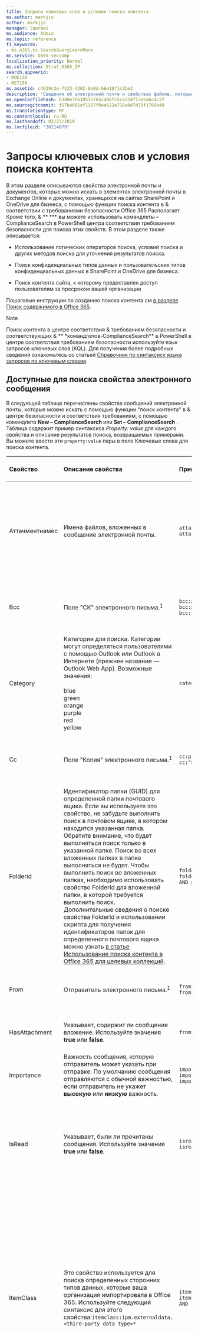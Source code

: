 ```yaml
---
title: Запросы ключевых слов и условия поиска контента
ms.author: markjjo
author: markjjo
manager: laurawi
ms.audience: Admin
ms.topic: reference
f1_keywords:
- ms.o365.cc.SearchQueryLearnMore
ms.service: O365-seccomp
localization_priority: Normal
ms.collection: Strat_O365_IP
search.appverid:
- MOE150
- MET150
ms.assetid: c4639c2e-7223-4302-8e0d-b6e10f1c3be3
description: 'Сведения об электронной почте и свойствах файлов, которые можно искать в почтовых ящиках Exchange Online и SharePoint или OneDrive для бизнеса с помощью средства поиска контента в &amp; центре безопасности Office 365.  '
ms.openlocfilehash: b3d0e7bb18513765c48bfc5ca324f13e5abc4c27
ms.sourcegitcommit: f57b4001ef1327f0ea622e716a4d7d78f1769b49
ms.translationtype: MT
ms.contentlocale: ru-RU
ms.lasthandoff: 02/23/2019
ms.locfileid: "30214079"
---
```

# <a name="keyword-queries-and-search-conditions-for-content-search"></a>Запросы ключевых слов и условия поиска контента

В этом разделе описываются свойства электронной почты и документов, которые можно искать в элементах электронной почты в Exchange Online и документах, хранящихся на сайтах SharePoint и OneDrive для бизнеса, с помощью функции поиска контента в &amp; соответствии с требованиями безопасности Office 365 Располагает. Кроме того, &amp; ** \*** вы можете использовать командлеты – ComplianceSearch в PowerShell центра соответствия требованиям безопасности для поиска этих свойств. В этом разделе также описывается:   
  
- Использование логических операторов поиска, условий поиска и других методов поиска для уточнения результатов поиска.
    
- Поиск конфиденциальных типов данных и пользовательских типов конфиденциальных данных в SharePoint и OneDrive для бизнеса.
    
- Поиск контента сайта, к которому предоставлен доступ пользователям за пресроком вашей организации
    
Пошаговые инструкции по созданию поиска контента см [в разделе Поиск содержимого в Office 365](content-search.md).

  
> [!NOTE]
> Поиск контента в центре соответствия &amp; требованиям безопасности и соответствующих &amp; ** \*командлетов-ComplianceSearch** в PowerShell в центре соответствия требованиям безопасности используйте язык запросов ключевых слов (KQL). Для получения более подробных сведений ознакомьтесь со статьей [Справочник по синтаксису языка запросов по ключевым словам](https://go.microsoft.com/fwlink/?LinkId=269603). 
  
## <a name="searchable-email-properties"></a>Доступные для поиска свойства электронного сообщения

В следующей таблице перечислены свойства сообщений электронной почты, которые можно искать с помощью функции "поиск контента" в &amp; центре безопасности и соответствия требованиям, с помощью командлета **New – ComplianceSearch** или **Set – ComplianceSearch** . Таблица содержит пример синтаксиса _Property: value_ для каждого свойства и описание результатов поиска, возвращаемых примерами. Вы можете ввести эти `property:value` пары в поле Ключевые слова для поиска контента. 
  
|**Свойство**|**Описание свойства**|**Примеры**|**Результаты поиска, возвращаемые примерами**|
|:-----|:-----|:-----|:-----|
|Аттачментнамес|Имена файлов, вложенных в сообщение электронной почты.|`attachmentnames:annualreport.ppt`  <br/> `attachmentnames:annual*`|Сообщения, в которые вложен файл annualreport.ppt. Во втором примере при использовании подстановочного знака возвращаются сообщения со вложениями, в названиях которых есть слово annual.|
|Bcc|Поле "СК" электронного письма.<sup>1</sup>|`bcc:pilarp@contoso.com`  <br/> `bcc:pilarp`  <br/> `bcc:"Pilar Pinilla"`|Все примеры возвращают сообщения, в поле "Скрытая копия" которых добавлен пользователь "Pilar Pinilla".|
|Category| Категории для поиска. Категории могут определяться пользователями с помощью Outlook или Outlook в Интернете (прежнее название — Outlook Web App). Возможные значения:  <br/><br/>  blue  <br/>  green  <br/>  orange  <br/>  purple  <br/>  red  <br/>  yellow|`category:"Red Category"`|Сообщения, которым в исходных почтовых ящиках назначена красная категория.|
|Cc|Поле "Копия" электронного письма.<sup>1</sup>|`cc:pilarp@contoso.com`  <br/> `cc:"Pilar Pinilla"`|В обоих примерах возвращаются сообщения, в поле "Копия" которых указан пользователь "Pilar Pinilla".|
|Folderid|Идентификатор папки (GUID) для определенной папки почтового ящика. Если вы используете это свойство, не забудьте выполнить поиск в почтовом ящике, в котором находится указанная папка. Обратите внимание, что будет выполняться поиск только в указанной папке. Поиск во всех вложенных папках в папке выполняться не будет. Чтобы выполнить поиск во вложенных папках, необходимо использовать свойство FolderId для вложенной папки, в которой требуется выполнить поиск.<br/> Дополнительные сведения о поиске свойства FolderId и использовании скрипта для получения идентификаторов папок для определенного почтового ящика можно узнать [в статье Использование поиска контента в Office 365 для целевых коллекций](use-content-search-for-targeted-collections.md).|`folderid:4D6DD7F943C29041A65787E30F02AD1F00000000013A0000`  <br/> `folderid:2370FB455F82FC44BE31397F47B632A70000000001160000 AND participants:garthf@contoso.com`|В первом примере возвращаются все элементы в указанной папке почтового ящика. Второй пример возвращает все элементы в указанной папке почтового ящика, которые были отправлены или получены garthf@contoso.com.|
|From|Отправитель электронного письма.<sup>1</sup>|`from:pilarp@contoso.com`  <br/> `from:contoso.com`|Сообщения, отправленные указанным пользователем или с указанного домена.|
|HasAttachment|Указывает, содержит ли сообщение вложение. Используйте значения **true** или **false**.|`from:pilar@contoso.com AND hasattachment:true`|Сообщения, отправленные указанным пользователем с вложениями.|
|Importance|Важность сообщения, которую отправитель может указать при отправке. По умолчанию сообщения отправляются с обычной важностью, если отправитель не укажет **высокую** или **низкую** важность.  |`importance:high`  <br/> `importance:medium`  <br/> `importance:low`|Сообщения, которым назначена высокая, средняя или низкая важность.|
|IsRead|Указывает, были ли прочитаны сообщения. Используйте значения **true** или **false**.|`isread:true`  <br/> `isread:false`|В первом примере возвращаются сообщения со свойством-Read, для которого задано значение **true**. Во втором примере возвращаются сообщения со свойством-Read, для которого задано значение **false**.|
|ItemClass|Это свойство используется для поиска определенных сторонних типов данных, которые ваша организация импортировала в Office 365. Используйте следующий синтаксис для этого свойства:`itemclass:ipm.externaldata.<third-party data type>*`|`itemclass:ipm.externaldata.Facebook* AND subject:contoso`  <br/> `itemclass:ipm.externaldata.Twitter* AND from:"Ann Beebe" AND "Northwind Traders"`|В первом примере возвращаются элементы Facebook, содержащие слово "contoso" в свойстве subject. Второй пример возвращает элементы Twitter, которые были отправлены Анна Beebe и содержат ключевую фразу "Northwind Traders".<br/> Полный список значений, которые необходимо использовать для сторонних типов данных для свойства ItemClass, приведен [в разделе Использование поиска контента для поиска данных сторонних поставщиков, импортированных в Office 365](use-content-search-to-search-third-party-data-that-was-imported.md).|
|Kind| Тип сообщения электронной почты для поиска. Возможные значения:  <br/>  contacts  <br/>  docs  <br/>  email  <br/>  екстерналдата  <br/>  faxes  <br/>  im  <br/>  journals  <br/>  meetings  <br/>  microsoftteams (Возвращает элементы из бесед, собраний и звонков в Microsoft Teams)  <br/>  notes  <br/>  posts  <br/>  rssfeeds  <br/>  tasks  <br/>  voicemail|`kind:email`  <br/> `kind:email OR kind:im OR kind:voicemail`  <br/> `kind:externaldata`|В первом примере возвращаются сообщения электронной почты, соответствующие условиям поиска. Второй пример возвращает сообщения электронной почты, беседы с обменом мгновенными сообщениями (в том числе беседы и беседы Skype для бизнеса в Microsoft Teams), а также голосовые сообщения, соответствующие условиям поиска. В третьем примере возвращаются элементы, импортированные в почтовые ящики в Office 365 из сторонних источников данных, таких как Twitter, Facebook и Cisco Jabber, которые отвечают условиям поиска. Дополнительные сведения см в разделе [Архивация сторонних данных в Office 365](https://go.microsoft.com/fwlink/p/?linkid=716918).|
|Participants|Все поля пользователей в электронном письме: "От", "Кому", "Копия" и "СК".<sup>1</sup>|`participants:garthf@contoso.com`  <br/> `participants:contoso.com`|Сообщения, отправленные с адреса garthf@contoso.com или на него. Второй пример возвращает все сообщения, отправленные или полученные пользователем домена contoso.com.|
|Received|Дата получения сообщения адресатом.|`received:04/15/2016`  <br/> `received>=01/01/2016 AND received<=03/31/2016`|Сообщения, полученные 15 апреля 2016 г. Второй пример возвращает все сообщения, полученные от 1 января 2016 до 31 марта 2016.|
|Recipients|Все поля получателей в электронном письме: "Кому", "Копия" и "СК".<sup>1</sup>|`recipients:garthf@contoso.com`  <br/> `recipients:contoso.com`|Сообщения, отправленные по адресу garthf@contoso.com. Второй пример возвращает все сообщения, адресованные любому получателю в домене contoso.com.|
|Sent|Дата отправки сообщения отправителем.|`sent:07/01/2016`  <br/> `sent>=06/01/2016 AND sent<=07/01/2016`|Сообщения, отправленные в указанный день или диапазон дат.|
|Size|Размер элемента в байтах.|`size>26214400`  <br/> `size:1..1048567`|Сообщения, размер которых превышает 25?? Мегабайт. Второй пример возвращает сообщения от 1 до 1 048 567 байт (1 МБ) в размере.|
|Subject|Текст в строке темы сообщения электронной почты.  <br/> **Примечание:** При использовании свойства Subject в запросе _Км__км__км_се поиск возвращает все сообщения, в которых строка темы содержит искомый текст. Другими словами, запрос не возвращает только те сообщения, которые имеют точное совпадение. Например, при поиске `subject:"Quarterly Financials"`в результаты будут включены сообщения с темой "ежеквартальное финансовое планирование 2018".|`subject:"Quarterly Financials"`  <br/> `subject:northwind`|Сообщения, которые содержат фразу "квартальное финансовое финансирование" в тексте строки темы. Второй пример возвращает все сообщения, содержащие слово "Борей" в строке темы.|
|Кому|Поле "Кому" электронного письма.<sup>1</sup>|`to:annb@contoso.com`  <br/> `to:annb ` <br/> `to:"Ann Beebe"`|Все примеры возвращают сообщения, в поле "Кому" которых указано имя "Анна Ермолаева".|
   
> [!NOTE]
> <sup>1</sup> в качестве значения свойства Recipient можно использовать адрес электронной почты (также называемый *именем участника-пользователя* или UPN), отображаемое имя или псевдоним для указания пользователя. Например, вы можете использовать annb@contoso.com, annb или "Анна Beebe", чтобы указать пользователя Анна Beebe.<br/><br/>При поиске в любом свойстве получателя (from, to, CC, BCC, участники и получатели) Office 365 пытается расширить удостоверение каждого пользователя, выполнив поиск по ним в Azure Active Directory.  Если пользователь находится в Azure Active Directory, запрос расширяется и включает адрес электронной почты пользователя (или имя участника-пользователя), псевдоним, отображаемое имя и LegacyExchangeDN.<br/><br/>Например, запрос, например, `participants:ronnie@contoso.com` расширяется до. `participants:ronnie@contoso.com OR participants:ronnie OR participants:"Ronald Nelson" OR participants:"<LegacyExchangeDN>"`

## <a name="searchable-site-properties"></a>Свойства сайтов, доступные для поиска

В следующей таблице перечислены некоторые свойства SharePoint и OneDrive для бизнеса, для которых можно выполнить поиск с помощью функции "поиск контента" в центре &amp; безопасности и соответствия требованиям, а также с помощью команды **New-ComplianceSearch** или ** Командлет Set – ComplianceSearch** . Таблица содержит пример синтаксиса _Property: value_ для каждого свойства и описание результатов поиска, возвращаемых примерами. 
  
Полный список свойств SharePoint, в которых можно выполнять поиск, представлен [в статье Обзор свойств для обхода и управляемых свойств в SharePoint](https://go.microsoft.com/fwlink/p/?LinkId=331599). Можно выполнять поиск свойств, помеченных с помощью параметра **Да** в столбце **Queryable** . 
  
|**Свойство**|**Описание свойства**|**Пример**|**Результаты поиска, возвращаемые примерами**|
|:-----|:-----|:-----|:-----|
|Author|Поле Author (автор) из документов Office, которое сохраняется при копировании документа. Например, если пользователь создает документ и отправляет его по электронной почте другому пользователю, который затем отправляет его в SharePoint, документ по-прежнему будет сохранять оригинального автора. Обязательно используйте отображаемое имя пользователя для этого свойства.|`author:"Garth Fort"`|Все документы, созданные пользователем Garth Fort.|
|Следующий|Тип контента SharePoint элемента, например Item, Document или Video.|`contenttype:document`|Возвращаются все документы.|
|Created|Дата создания элемента.|`created\>=06/01/2016`|Все элементы, созданные на 1 июня, 2016.|
|CreatedBy|Пользователь, который создал или отправил элемент. Обязательно используйте отображаемое имя пользователя для этого свойства.|`createdby:"Garth Fort"`|Все элементы, созданные или отправленные пользователем Garth Fort.|
|Детектедлангуаже|Язык элемента.|`detectedlanguage:english`|Все элементы на английском языке.|
|FileExtension|Расширение файла; Например, DOCX, One, pptx или XLSX.|`fileextension:xlsx`|Все файлы Excel (Excel 2007 и более поздние версии)|
|FileName|Имя файла.|`filename:"marketing plan"`  <br/> `filename:estimate`|Первый пример возвращает файлы с фразой "marketing plan" в заголовке. Второй пример возвращает файлы со словом "estimate" в имени файла.|
|LastModifiedTime|Дата последнего изменения элемента.|`lastmodifiedtime>=05/01/2016`  <br/> `lastmodifiedtime>=05/10/2016 AND lastmodifiedtime<=06/1/2016`|В первом примере возвращаются элементы, которые были изменены в течение или после 1 мая 2016 г. Во втором примере возвращаются элементы, измененные между 1 мая, 2016 и 1 июня 2016.|
|ModifiedBy|Пользователь, который последним изменил элемент. Обязательно используйте отображаемое имя пользователя для этого свойства.|`modifiedby:"Garth Fort"`|Все элементы, которые последним изменил пользователь Garth Fort.|
|Путь|Путь (URL-адрес) конкретной папки на сайте SharePoint или OneDrive для бизнеса. Если вы используете это свойство, не забудьте выполнить поиск по сайту, в котором находится указанная папка.<br/> Чтобы вернуть элементы, находящиеся в папках, указанных для свойства Path, необходимо добавить или\* добавить URL-адрес указанной папки. Например`path: "https://contoso.sharepoint.com/Shared Documents/*"`  <br/> <br/> **Примечание:** Использование `Path` свойства для поиска в расположениях OneDrive не приведет к возврату файлов мультимедиа, таких как файлы PNG, TIFF или WAV, в результатах поиска. Используйте другое свойство сайта в поисковом запросе для поиска мультимедийных файлов в папках OneDrive.<br/> <br/> Дополнительные сведения о поиске свойства Path и использовании скрипта для получения URL-адресов путей к папкам на определенном сайте можно узнать [в статье Использование поиска контента в Office 365 для целевых коллекций](use-content-search-for-targeted-collections.md).|`path:"https://contoso-my.sharepoint.com/personal/garthf_contoso_com/Documents/Private"`  <br/> `path:"https://contoso-my.sharepoint.com/personal/garthf_contoso_com/Documents/Shared with Everyone/*" AND filename:confidential`|В первом примере возвращаются все элементы в указанной папке OneDrive для бизнеса. Во втором примере возвращаются документы в указанной папке сайта (и всех вложенных папках), содержащие слово "конфиденциальный" в имени файла.|
|Шаредвисусерсовсусер|Документы, к которым предоставлен доступ указанному пользователю и отображаемые на странице " **общий доступ** " на сайте OneDrive для бизнеса пользователя. Это документы, которые были явным образом предоставлены указанным пользователем пользователями в Организации. При экспорте документов, которые совпадают с поисковым запросом, использующим свойство Шаредвисусерсовсусер, документы экспортируются из исходного расположения содержимого пользователя, который предоставил общий доступ к документу указанному пользователю. Более подробную информацию можно узнать [в статье поиск контента сайта, совместно используемого в Организации](keyword-queries-and-search-conditions.md#internal).|`sharedwithusersowsuser:garthf`  <br/> `sharedwithusersowsuser:"garthf@contoso.com"`|В обоих примерах возвращаются все внутренние документы, к которым явным образом предоставлен общий доступ с помощью Garth Fort и которые отображаются на странице " **общий доступ** " в учетной записи Garth Fort в OneDrive для бизнеса.|
|Site|URL-адрес сайта или группы сайтов в организации.|`site:"https://contoso-my.sharepoint.com"`  <br/> `site:"https://contoso.sharepoint.com/sites/teams"`|В первом примере возвращаются элементы из сайтов OneDrive для бизнеса для всех пользователей в Организации. Во втором примере возвращаются элементы со всех сайтов группы.|
|Size|Размер элемента в байтах.|`size>=1`  <br/> `size:1..10000`|Первый пример возвращает элементы, размер которых больше 1 байта. Второй пример возвращает элементы размером от 1 до 10 000 байт.|
|Title|Название документа. Свойство Title — это метаданные, которые указываются в документах Microsoft Office. Он отличается от имени файла документа.|`title:"communication plan"`|Любой документ, который содержит фразу "communication plan" в свойстве метаданных Title документа Office.|
   
## <a name="searchable-contact-properties"></a>Свойства контакта с возможностью поиска

В следующей таблице перечислены индексируемые свойства контактов, которые можно искать с помощью функции поиска контента. Ниже приведены свойства, доступные пользователям для настройки контактов (также называемых личными контактами), которые находятся в личной адресной книге почтового ящика пользователя. Чтобы найти контакты, вы можете выбрать почтовые ящики для поиска, а затем использовать одно или несколько свойств контакта в запросе с ключевыми словами.
  
> [!TIP]
> Чтобы найти значения, содержащие пробелы или специальные символы, используйте двойные кавычки (""), чтобы содержать фразу; Пример: `businessaddress:"123 Main Street"`. 
  
|**Свойство**|**Описание свойства**|
|:-----|:-----|
|Бусинессаддресс|Адрес в свойстве " **Рабочий адрес** ". Свойство также называется **рабочим** адресом на странице свойств контакта.|
|Бусинессфоне|Номер телефона в любом из свойств номера **рабочего телефона** .|
|Названия|Имя в свойстве **Company** .|
|Отдел|Имя в свойстве **Department** .|
|DisplayName|Отображаемое имя контакта. Это имя в свойстве " **полное имя** " контакта.|
|EmailAddress|Адрес любого свойства адреса электронной почты контакта. Обратите внимание, что пользователи могут добавлять несколько адресов электронной почты для контакта. При использовании этого свойства возвращаются контакты, которые совпадают с любыми адресами электронной почты контакта.|
|Свойств fileas|Свойство **File As** . Это свойство используется для указания того, как контакт отображается в списке контактов пользователя. Например, контакт может быть указан как *FirstName, LastName* или *LastName, FirstName* .|
|GivenName|Имя в свойстве **Name** .|
|Хомеаддресс|Адрес в любом из свойств " **домашний** адрес".|
|HomePhone|Номер телефона в любом из свойств номера **домашнего** телефона.|
|IMAddress|Свойство адреса для обмена МГНОВЕНными сообщениями, обычно является адресом электронной почты, используемым для обмена мгновенными сообщениями.|
|Миддленаме|Имя в свойстве **Ближнего** имени.|
|MobilePhone|Номер телефона в свойстве "номер **мобильного** телефона".|
|Nickname|Имя в свойстве **псевдонима** .|
|OfficeLocation|Значение в свойстве Location для **Office** или **Office** .|
|Осераддресс|Значение свойства **other** Address.|
|ФИО|Имя в свойстве **Last** Name.|
|Название|Заголовок в свойстве **Title** (должность).|
   

## <a name="searchable-sensitive-data-types"></a>Конфиденциальные типы данных, доступные для поиска

С помощью функции "поиск контента" в центре безопасности &amp; и соответствия требованиям можно выполнять поиск конфиденциальных данных, таких как номера кредитных карт или номера социального страхования, которые хранятся в документах на сайтах SharePoint и OneDrive для бизнеса. Это можно сделать с помощью `SensitiveType` свойства и имени типа конфиденциальной информации в запросе с ключевыми словами. Например, запрос `SensitiveType:"Credit Card Number"` возвращает документы, содержащие номер кредитной карты. Запрос `SensitiveType:"U.S. Social Security Number (SSN)"` возвращает документы, содержащие номер социального страхования США. Чтобы просмотреть список типов конфиденциальных данных, которые можно найти, перейдите на страницу **классификация** \> **типов конфиденциальной информации** в центре безопасности &amp; и соответствия требованиям. Кроме того, вы можете использовать командлет **Get – DlpSensitiveInformationType** в PowerShell &amp; центра соответствия требованиям безопасности для отображения списка типов конфиденциальной информации. 
  
Кроме того, можно использовать `SensitiveType` свойство для поиска имени настраиваемого типа конфиденциальной информации, созданного вами (или другим администратором) в Организации. Обратите внимание, что вы можете использовать столбец **Издатель** на странице " **типы конфиденциальной информации** " в центре соответствия требованиям безопасности &amp; (или в свойстве **издателя** в PowerShell) для различения встроенных и пользовательских конфиденциальных типы сведений. Более подробную информацию можно узнать [в статье Создание настраиваемого типа конфиденциальной информации](create-a-custom-sensitive-information-type.md).
  
Для получения дополнительных сведений о создании запросов с `SensitiveType` помощью свойства см. [запрос формы для поиска конфиденциальных данных, хранящихся на сайтах](form-a-query-to-find-sensitive-data-stored-on-sites.md).
  
## <a name="search-operators"></a>Операторы поиска

Логические операторы поиска, такие как **and**, **or**и **Not**, помогают определить более точные поиски, включив или исключая определенные слова в поисковом запросе. Другие методы, такие как использование операторов свойств (таких как \>= или..), кавычки, круглые скобки и подстановочные знаки, помогают уточнить поисковый запрос. В следующей таблице перечислены операторы, которые можно использовать для сужения или сужения результатов поиска. 
  
|**Оператор**|**Использование**|**Описание**|
|:-----|:-----|:-----|
|AND|ключевое_слово1 AND ключевое_слово2|Возвращает элементы, которые включают все указанные ключевые слова или `property:value` выражения. Например, `from:"Ann Beebe" AND subject:northwind` возвращает все сообщения, отправленные Анна Beebe, которые содержат слово Northwind в строке темы. <sup>2</sup>|
|+|keyword1 + keyword2 + keyword3|Возвращает элементы, которые содержат  *либо*  `keyword2` , либо  `keyword3`,  *а также*  `keyword1`. Следовательно, этот пример аналогичен запросу  `(keyword2 OR keyword3) AND keyword1`.  <br/> Обратите внимание, `keyword1 + keyword2` что запрос (с пробелом **+** после символа) не совпадает с использованием оператора * * и * *. Этот запрос будет эквивалентен `"keyword1 + keyword2"` и возвращать элементы с точным этапом `"keyword1 + keyword2"`.|
|OR|ключевое_слово1 OR ключевое_слово2|Возвращает элементы, которые включают одно или несколько указанных ключевых слов или `property:value` выражений. <sup>2</sup>|
|NOT|ключевое_слово1 NOT ключевое_слово2  <br/> NOT from:"Анна Ермолаева"  <br/> НЕ вид: мгновенные сообщения|Исключает элементы, указанные ключевым словом или `property:value` выражением. Во втором примере исключаются сообщения, отправленные Анна Beebe. В третьем примере исключены беседы с обменом мгновенными сообщениями, такие как беседы Skype для бизнеса, которые сохраняются в папке журнала бесед в почтовом ящике. <sup>2</sup>|
|-|ключевое_слово1 -ключевое_слово2|То же, что и оператор **Not** . Таким образом, этот запрос возвращает элементы `keyword1` , содержащие элементы, которые содержат `keyword2`.|
|NEAR|ключевое_слово1 NEAR(n) ключевое_слово2|Возвращает элементы со словами, расположенными рядом друг с другом, где n равно числу слов. Например, возвращает `best NEAR(5) worst` любой элемент, в котором слово "наихудшее" находится в пределах пяти слов "лучший". Если номер не указан, по умолчанию используется значение восемь слов. <sup>2</sup>|
|ONEAR|ключевое_слово1 ONEAR(n) ключевое_слово2|Аналогично **близким**, но возвращает элементы со словами, которые находятся рядом друг с другом в указанном порядке. Например, возвращает `best ONEAR(5) worst` любой элемент, где слово "лучший" встречается перед словом "худшее", а два слова — в пределах пяти слов друг от друга. Если номер не указан, по умолчанию используется значение восемь слов. <sup>2</sup> <br/> > [!NOTE]_Гт_ оператор **ONEAR** не поддерживается при поиске почтовых ящиков; Он работает только при поиске на сайтах SharePoint и OneDrive для бизнеса. Если вы ищете почтовые ящики и сайты в одном и том же поиске, а запрос содержит оператор **ONEAR** , поиск вернет элементы почтового ящика так, как если бы использовался оператор **NEAR** . Другими словами, поиск возвращает элементы, в которых заданные слова находятся рядом друг с другом, независимо от порядка, в котором производятся слова.|
|:|свойство:значение|Двоеточие (:) в `property:value` синтаксисе указывает, что значение свойства, в котором выполняется поиск, содержит указанное значение. Например, возвращает `recipients:garthf@contoso.com` любое сообщение, отправленное в garthf@contoso.com.|
|=|свойство=значение|Аналогично оператору **::** .|
|\<|свойство\<значение|Указывает, что значение искомого свойства меньше указанного значения.<sup>1</sup>|
|\>|свойство\>значение|Указывает, что значение искомого свойства больше указанного значения.<sup>1</sup>|
|\<=|свойство\<=значение|Указывает, что значение искомого свойства меньше или равно указанному значению.<sup>1</sup>|
|\>=|свойство\>=значение|Указывает, что значение искомого свойства больше или равно указанному значению.<sup>1</sup>|
|..|свойство: значение1.. value2|Указывает, что значение искомого свойства больше или равно значению 1 и меньше или равно значению 2.<sup>1</sup>|
|"  "|"реальная стоимость"  <br/> subject:"Квартальное финансирование"|Используйте двойные кавычки (""), чтобы выполнить поиск точной фразы или термина `property:value` в запросах ключевых слов и поиска.|
|\*|cat\*  <br/> subject:set\*|Поиск по подстановочным знакам (при условии, что звездочка размещается в конце слова), чтобы выделить ноль `property:value` или более символов в ключевых словах или запросах. Например, `title:set*` возвращает документы, содержащие слова Set, Setup и Setting (а также другие слова, начинающиеся с "Set") в заголовке документа.<br/><br/> **Примечание:** Можно использовать только поиск по маске префикса; Например, **Cat\* ** или **Set\***. Поиск суффикса ( ** \*Cat** ), поиск в инфикс ( **\*c t** ) и поиск подстрок ( ** \*Cat\* ** ) не поддерживаются.|
|(  )| (реальная OR бесплатная) AND (from:contoso.com)  <br/> (IPO OR первичное) AND (биржа OR акции)  <br/> (квартальное финансирование)|Скобки объединяют логические фразы, элементы  `property:value` и ключевые слова. Например, выражение  `(quarterly financials)` возвращает элементы, которые содержат слова "quarterly" и "financials".  |
   
> [!NOTE]
> <sup>1</sup> Этот оператор используется для свойств, значения которых являются числами или датами.<br/> <sup>2</sup> логические операторы поиска должны быть прописными; Например, **и**. Если вы используете оператор в нижнем регистре, например, **и**, он будет рассматриваться как ключевое слово в поисковом запросе. 
  
## <a name="search-conditions"></a>Условия поиска

Вы можете добавить условия в поисковый запрос, чтобы сузить поиск и вернуть более уточненный набор результатов. Каждое условие добавляет в запрос поиска KQL предложение, которое создается и запускается при запуске поиска.
  
[Условия для общих свойств ](#conditions-for-common-properties)

[Условия для свойств почты](#conditions-for-mail-properties)

[Условия для свойств документов](#conditions-for-document-properties)

[Операторы, используемые с условиями](#operators-used-with-conditions)

[Рекомендации по использованию условий](#guidelines-for-using-conditions)

[Примеры использования условий в поисковых запросах](#examples-of-using-conditions-in-search-queries)
  
### <a name="conditions-for-common-properties"></a>Условия для общих свойств 

Создайте условие, используя общие свойства при поиске почтовых ящиков и сайтов в одном и том же поиске. В следующей таблице перечислены доступные свойства, которые следует использовать при добавлении условия.
  
|**Условие**|**Описание**|
|:-----|:-----|
|Дата|Для электронной почты — Дата получения сообщения получателем или отправленных отправителем. Для документов Дата последнего изменения документа.|
|Sender/Author|Для электронной почты пользователь, который отправил сообщение. Для документов пользователь, указанный в поле Author (автор), из документов Office. Можно ввести несколько имен, разделяя их запятыми. Два или более значений логически соединены оператором **or** .|
|Размер (в байтах)|Для электронной почты и документов: размер элемента (в байтах).|
|Subject/Title|Для сообщения электронной почты текст в строке темы сообщения. Для документов — название документа. Как было сказано выше, свойство Title — это метаданные, указанные в документах Microsoft Office. Можно ввести имя нескольких субъектов или названий, разделив их запятыми. Два или более значений логически соединены оператором **or** .|
|Тег соответствия требованиям|Для электронной почты и документов метки, назначенные сообщениям и документам, автоматически назначаются политиками меток или метками, назначенными пользователями вручную. Метки используются для классификации электронной почты и документов для управления данными и применения правил хранения на основе классификации, определенной меткой. Вы можете ввести часть имени метки и использовать подстановочный знак или ввести полное имя метки. Дополнительные сведения можно найти [в статье Обзор меток в Office 365](labels.md).|
  
### <a name="conditions-for-mail-properties"></a>Условия для свойств почты

Создание условия с помощью свойств почты при поиске в почтовых ящиках или общих папках. В следующей таблице перечислены свойства почты, которые можно использовать в условиях. Обратите внимание, что эти свойства являются подмножеством свойств почты, описанных ранее. Эти описания повторяются для вашего удобства.
  
|**Условие**|**Описание**|
|:-----|:-----|
|Вид сообщения| Тип сообщения для поиска. Это то же свойство, что и свойство электронной почты Kind. Возможные значения:  <br/><br/>  contacts  <br/>  docs  <br/>  email  <br/>  екстерналдата  <br/>  faxes  <br/>  im  <br/>  journals  <br/>  meetings  <br/>  microsoftteams  <br/>  notes  <br/>  posts  <br/>  rssfeeds  <br/>  tasks  <br/>  voicemail|
|Participants|Все поля людей в сообщении: "От", "Кому", "Копия" и "Скрытая копия".|
|Тип|Свойство класса Message для элемента электронной почты. Это то же свойство, что и свойство электронной почты ItemClass. Это также является многозначным условием. Чтобы выбрать несколько классов сообщений, удерживайте клавишу **CTRL** , а затем выберите в раскрывающемся списке два или более класса сообщений, которые нужно добавить в условие. Каждый класс сообщений, выбранный в списке, будет логически связан оператором **or** в соответствующем поисковом запросе.<br/> Список классов сообщений (и соответствующих им ИДЕНТИФИКАТОРов классов сообщений), которые используются Exchange и которые можно выбрать в списке **класс сообщений** , можно посмотреть в разделе [типы элементов и классы сообщений](https://go.microsoft.com/fwlink/?linkid=848143).|
|Received|Дата получения сообщения адресатом. Это свойство совпадает со свойством Received электронного сообщения.|
|Получатели|Пользователь, которому было отправлено сообщение электронной почты. Это то же свойство, что и свойство to Email.|
|Sender|Отправитель сообщения электронной почты.|
|Sent|Дата отправки сообщения электронной почты отправителем. Это то же свойство, что и свойство отправленных сообщений электронной почты.|
|Subject|Текст в строке темы сообщения электронной почты.|
|В|Получатель сообщения электронной почты.|
  
### <a name="conditions-for-document-properties"></a>Условия для свойств документов

Создайте условие с использованием свойств документа при поиске документов на сайтах SharePoint и OneDrive для бизнеса. В следующей таблице приведены свойства документа, которые можно использовать для условия. Обратите внимание, что эти свойства являются подмножеством описанных ранее свойств сайта; Эти описания повторяются для удобства.
  
|**Условие**|**Описание**|
|:-----|:-----|
|Author|Поле Author (автор) из документов Office, которое сохраняется при копировании документа. Например, если пользователь создает документ и отправляет его по электронной почте другому пользователю, который затем отправляет его в SharePoint, документ по-прежнему будет сохранять оригинального автора.|
|Название|Название документа. Свойство Title — это метаданные, которые задаются в документах Office. Он отличается от имени файла документа.|
|Создано|Дата создания документа.|
|Дата последнего изменения|Дата последнего изменения документа.|
|Тип файла|Расширение файла; Например, DOCX, One, pptx или XLSX. Это то же свойство, что и свойство сайта FileExtension.|
  
### <a name="operators-used-with-conditions"></a>Операторы, используемые с условиями

При добавлении условия вы можете выбрать оператор, относящийся к типу свойства для этого условия. В следующей таблице описаны операторы, используемые с условиями, и перечислены эквиваленты, используемые в поисковых запросах.
  
|**Оператор**|**Эквивалент запроса**|**Описание**|
|:-----|:-----|:-----|
|After|`property>date`|Используется с условиями даты. Возвращает элементы, отправленные, полученные или измененные после указанной даты. |
|Before|`property<date`|Используется с условиями даты. Возвращает элементы, отправленные, полученные или измененные до указанной даты.|
|Between|`date..date`|Используйте с условиями даты и размера. При использовании с условием даты возвращает элементы, которые были отправлены, получены или изменены в указанном диапазоне дат. При использовании с условием размера возвращает элементы, размер которых находится в указанном диапазоне.|
|Contains any of|`(property:value) OR (property:value)`|Используется с условиями для свойств, которые задают строковое значение. Возвращает элементы, содержащие любую часть одного или нескольких указанных строковых значений.|
|Doesn't contain any of|`-property:value`  <br/> `NOT property:value`|Используется с условиями для свойств, определяющих строковые значения. Возвращает элементы, которые не содержат ни одной части указанного строкового значения.|
|Doesn't equal any of
|`-property=value`  <br/> `NOT property=value`|Используется с условиями для свойств, определяющих строковые значения. Возвращает элементы, которые не содержат определенную строку.|
|Equals|`size=value`|Возвращает элементы, размер которых равен указанному.<sup>1</sup>|
|Equals any of|`(property=value) OR (property=value)`|Используется с условиями для свойств, определяющих строковые значения. Возвращает элементы, которые полностью совпадают с одним или несколькими указанными строковыми значениями.|
|Greater|`size>value`|Возвращает элементы, в которых заданное свойство больше заданного значения.<sup>1</sup>|
|Greater or equal|`size>=value`|Возвращает элементы, в которых заданное свойство больше или равно заданному значению.<sup>1</sup>|
|Less|`size<value`|Возвращает элементы, которые меньше определенного значения или равны ему.<sup>1</sup>|
|Less or equal|`size<=value`|Возвращает элементы, которые меньше определенного значения или равны ему.<sup>1</sup>|
|Not equal|`size<>value`|Возвращает элементы, размер которых не равен указанному.<sup>1</sup>|
   
> [!NOTE]
> <sup>1</sup> этот оператор доступен только для условий, использующих свойство Size. 
  
### <a name="guidelines-for-using-conditions"></a>Рекомендации по использованию условий

При использовании условий поиска необходимо учитывать следующее:
  
- Условие логически подключается к запросу ключевого слова (указанному в поле ключевое слово) оператором **and** . Это означает, что элементы должны удовлетворять как запрос ключевого слова, так и условие, включаемое в результаты. Это то, как условия помогают сузить результаты. 
    
- При добавлении в поисковый запрос двух или более уникальных условий (условий, определяющих различные свойства) эти условия логически соединяются оператором **and** . Это означает, что возвращаются только те элементы, которые удовлетворяют всем условиям (в дополнение к любым запросам с ключевыми словами). 
    
- Если вы добавляете несколько условий для одного и того же свойства, эти условия логически соединяются оператором **or** . Это означает, что будут возвращены элементы, удовлетворяющие запросу ключевых слов, и любое одно из условий. Таким образом, группы с одинаковыми условиями соединяются друг с другом с помощью оператора **or** , а затем с помощью оператора **and** устанавливаются уникальные условия. 
    
- Если вы добавляете несколько значений (разделенных запятыми или точками с запятой) к одному условию, эти значения соединяются оператором **или** . Это означает, что элементы возвращаются, если они содержат любое из указанных значений для свойства в условии. 
    
- Запрос поиска, созданный с помощью поля ключевых слов и условий, отображается на странице **поиска** в области сведений для выбранного поиска. В запросе все справа от обозначения `(c:c)` указываются условия, которые добавляются в запрос. 
    
- Условия только добавляют свойства в поисковый запрос; операторы "не добавлять". Именно поэтому запрос, отображаемый в области сведений, не отображает операторы справа от этого `(c:c)` представления. KQL добавляет логические операторы (в соответствии с описанными выше правилами) при выполнении запроса. 
    
- Можно использовать перетаскивание элемента управления для повторного упорядочения условий. Просто щелкните элемент управления для условия и переместите его вверх или вниз.
    
- Как было сказано выше, некоторые свойства Condition позволяют вводить несколько значений. Каждое значение логически соединено оператором **or** . Это приводит к тому же логике, что и к нескольким экземплярам одного условия, где каждый из них имеет одно значение. На следующих рисунках показан пример одного условия с несколькими значениями и пример нескольких условий (для одного и того же свойства) с одним значением. В обоих примерах приводится один и тот же запрос:`(filetype="docx") OR (filetype="pptx") OR (filetype="xlsx")`
    
    ![Одно условие с несколькими значениями](media/9880aa29-d117-4531-be20-6d53f1d21341.gif)
  
    ![Несколько условий поиска для одного свойства](media/1e63d37d-6d8d-4c9b-a509-a7e1c3a05193.gif)
  
> [!TIP]
> Если условие принимает несколько значений, мы рекомендуем использовать одно условие и указывать несколько значений (разделенных запятыми или точками с запятой). Это помогает обеспечить логику запроса, применяемую в соответствии с вашими намерениями. 
  
### <a name="examples-of-using-conditions-in-search-queries"></a>Примеры использования условий в поисковых запросах

В приведенных ниже примерах показана версия поискового запроса с использованием графического интерфейса пользователя с условиями, синтаксис запроса поиска, отображаемый в области сведений выбранного поиска (который также возвращается командлетом **Get-ComplianceSearch** ), и логика соответствующий запрос KQL. 
  
#### <a name="example-1"></a>Пример 1

В этом примере возвращаются документы на сайтах SharePoint и OneDrive для бизнеса, которые содержат номер кредитной карты и были изменены до 1 января 2016 г.
  
 **Графический пользовательский интерфейс**
  
![Первый пример условий поиска](media/099515ba-d4ee-474e-af25-3aa48816b87b.gif)
  
 **Синтаксис поисковых запросов**
  
 `SensitiveType:"Credit Card Number(c:c)(lastmodifiedtime<2016-01-01)`
  
 **Логика поисковых запросов**
  
 `SensitiveType:"Credit Card Number" AND (lastmodifiedtime<2016-01-01)`
  
#### <a name="example-2"></a>Пример 2

Этот пример возвращает элементы электронной почты или документы, содержащие ключевое слово "report", которые были отправлены или созданы до 1 апреля 2105 г. и которые содержат слово "northwind" в поле темы сообщений или в свойстве Title документов. Этот запрос исключает веб-страницы, которые соответствуют другим условиям поиска. 
  
 **Графический пользовательский интерфейс**
  
![Второй пример условий поиска](media/fe07d495-df81-42da-8106-3cdb409c6e7f.gif)
  
 **Синтаксис поисковых запросов**
  
 `report(c:c)(date<2016-04-01)(subjecttitle:"northwind")(-filetype="aspx")`
  
 **Логика поисковых запросов**
  
 `report AND (date<2016-04-01) AND (subjecttitle:"northwind") NOT (filetype="aspx")`
  
#### <a name="example-3"></a>Пример 3
<a name="conditionexamples"> </a>

В этом примере возвращаются сообщения электронной почты или собрания календаря, отправленные между 12/1/2016 и 11/30/2016 и содержащие слова, начинающиеся с телефона или смартфона.
  
 **Графический пользовательский интерфейс**
  
![Третий пример условий поиска](media/973d45fc-0923-43d6-9d0a-25e4a625f057.gif)
  
 **Синтаксис поисковых запросов**
  
 `phone* OR smartphone*(c:c)(sent=2016-12-01..2016-11-30)(kind="email")(kind="meetings")`
  
 **Логика поисковых запросов**
  
 `phone* OR smartphone* AND (sent=2016-12-01..2016-11-30) AND ((kind="email") OR (kind="meetings"))`
  
## <a name="searching-for-site-content-shared-with-external-users"></a>Поиск контента сайта, который доступен внешним пользователям

Вы также можете использовать функцию "поиск контента" в центре &amp; безопасности и соответствия требованиям для поиска документов, хранящихся на сайтах SharePoint и OneDrive для бизнеса, к которым предоставлен доступ пользователям за пределами вашей организации. Это поможет вам определить конфиденциальную или собственную информацию, которая используется совместно с другими сотрудниками Организации. Это можно сделать с помощью `ViewableByExternalUsers` свойства в запросе по ключевым словам. Это свойство возвращает документы или сайты, к которым предоставлен доступ внешним пользователям, с помощью одного из следующих методов общего доступа: 
  
- Приглашение к совместному использованию, которое требует от пользователей входа в организацию в качестве пользователя, прошедшего проверку подлинности.
    
- Анонимная Гостевая ссылка, которая позволяет любому пользователю, имеющему эту ссылку, получать доступ к ресурсу без проверки подлинности.
    
Вот несколько примеров:
  
- Запрос `ViewableByExternalUsers:true AND SensitiveType:"Credit Card Number"` возвратит все элементы, к которым предоставлен доступ пользователям за прев Организации, и содержит номер кредитной карты. 
    
- Запрос `ViewableByExternalUsers:true AND ContentType:document AND site:"https://contoso.sharepoint.com/Sites/Teams"` вернет список документов на всех сайтах групп в Организации, к которым предоставлен доступ внешним пользователям. 
    
> [!TIP]
> Поисковый запрос, например `ViewableByExternalUsers:true AND ContentType:document` , может возвращать большое количество ASPX файлов в результатах поиска. Чтобы исключить файлы (или другие типы файлов), можно использовать `FileExtension` свойство, чтобы исключить определенные типы файлов; например `ViewableByExternalUsers:true AND ContentType:document NOT FileExtension:aspx`:. 
  
Что считается контентом, доступ к которому предоставлен пользователям за прев Организации? Документы в сайтах SharePoint и OneDrive для бизнеса вашей организации, которые используются совместно, отправляя приглашения на общий доступ или общие в общедоступных расположениях. Например, следующие действия пользователя приводят к содержимому, доступному для просмотра внешним пользователям:
  
- пользователь предоставляет общий доступ к файлу или папке для определенного пользователя за пределами вашей организации;

    
- Пользователь создает и отправляет ссылку на общий файл пользователю, который находится за пресроком вашей организации. Эта ссылка позволяет внешнему пользователю просматривать (или редактировать) файл.
    
- пользователь отправляет приглашение на доступ или гостевую ссылку пользователю за пределами организации для просмотра или редактирования файла.
    
### <a name="issues-using-the-viewablebyexternalusers-property"></a>Проблемы с использованием свойства Виеваблебекстерналусерс

`ViewableByExternalUsers` Свойство представляет состояние того, что доступ к документу или сайту предоставляется внешним пользователям, существует ряд предостережений, которые не отражаются на этом свойстве. В следующих сценариях значение `ViewableByExternalUsers` свойства не обновляется, а результаты запроса поиска контента, использующего это свойство, могут быть неточными. 
  
- Изменения политики общего доступа, например отключение внешнего общего доступа для сайта или организации. Свойство по-прежнему будет показывать ранее общедоступные документы как доступ извне, даже если внешний доступ мог быть отозван.
    
- Изменения в членстве в группах, например добавление или удаление внешних пользователей в группы Office 365 или группы безопасности Office 365. Свойство не будет автоматически обновляться для элементов, к которым у группы есть доступ.
    
- Отправка приглашений общего доступа внешним пользователям, у которых получатель еще не принял приглашение, и поэтому еще не имеет доступа к содержимому.
    
В этих сценариях `ViewableByExternalUsers` свойство не будет отражать текущее состояние общего доступа до тех пор, пока сайт или библиотека документов не будут повторно обходиться и повторно индексироваться. 

## <a name="searching-for-site-content-shared-within-your-organization"></a>Поиск контента сайта, совместно используемого в Организации

Как описывалось ранее, вы можете использовать `SharedWithUsersOWSUser` свойство, чтобы искать документы, которые были предоставлены другим пользователям в Организации. Когда пользователь предоставляет общий доступ к файлу (или папке) другому пользователю в вашей организации, ссылка на общий файл отображается на странице " **общий доступ** " в учетной записи OneDrive для бизнеса пользователя, которому предоставлен доступ к файлу. Например, чтобы найти документы, к которым предоставлен общий доступ с помощью Sara Davis, можно использовать запрос `SharedWithUsersOWSUser:"sarad@contoso.com"`. Если вы экспортируете результаты этого поиска, будут загружены исходные документы (расположенные в местоположении содержимого, к которому предоставлен общий доступ к документам с Sara).
  
Обратите внимание, что при использовании `SharedWithUsersOWSUser` свойства документы должны быть явно предоставлены в общий доступ конкретным пользователям, возвращаемым в результатах поиска. Например, если у пользователя есть общий доступ к документу в своей учетной записи OneDrive, у него есть возможность поделиться им с другими пользователями в Организации (в пределах организации или за ее пределами), предоставить доступ к ней только пользователям в организации или поделиться им с конкретным человеком. Вот снимок экрана с окном **общего доступа** в OneDrive, в котором показаны три варианта общего доступа. 
  
![Поисковый запрос, использующий свойство Шаредвисусерсовсусер, будет возвращать только те файлы, которые были предоставлены определенным пользователям.](media/469a4b61-68bd-4ab0-b612-ab6302973886.png)
  
Поисковый запрос, использующий `SharedWithUsersOWSUser` свойство, будет возвращать только документы, для которых используется третий параметр (общий доступ для **определенных пользователей**). 

## <a name="searching-for-skype-for-business-conversations"></a>Поиск бесед в Skype для бизнеса

Для точного поиска контента в беседах Skype для бизнеса можно использовать следующий запрос ключевого слова:

```
kind:im
```

Обратите внимание, что предыдущий поисковый запрос также будет возвращать беседы из Microsoft Teams. Чтобы избежать этого, можно сузить результаты поиска, включив только беседы Skype для бизнеса, используя следующий запрос ключевых слов:

```
kind:im AND subject:conversation
```

В предыдущем запросе по ключевым словам исключаются сеансы в Microsoft Teams, так как беседы Skype для бизнеса сохраняются как сообщения электронной почты со строкой темы, начинающейся со слова "разговор".

Чтобы найти беседы Skype для бизнеса, произошедшие в определенном диапазоне дат, используйте следующий запрос ключевого слова:

```
kind:im AND subject:conversation AND (received=startdate..enddate)
```

## <a name="search-tips-and-tricks"></a>Советы по поиску

- Поиск по ключевым словам производится без учета регистра. Например, результаты поиска по словам **кот** и **КОТ** будут одинаковыми. 
    
- Логические операторы **and**, **or**, **Not**, **NEAR**и **ONEAR** должны быть прописными. 
    
- Пробел между двумя ключевыми словами или `property:value` двумя выражениями такой же, как и при использовании **и**. Например, `from:"Sara Davis" subject:reorganization` возвращает все сообщения, отправленные приложением Sara Davis, в строке темы которых содержится реорганизация Word. 
    
- Используйте синтаксис, соответствующий `property:value` формату. Значения не зависят от регистра и не могут содержать пробел после оператора. Если есть пробел, предполагаемое значение будет просто полнотекстовым поиском. Например `to: pilarp` , Поиск "pilarp" в качестве ключевого слова, а не для сообщений, отправленных в pilarp. 
    
- При поиске свойства получателя, например To, From, Cc или Recipients, можно использовать SMTP-адрес, псевдоним или отображаемое имя получателя. Например, можно указать значение pilarp@contoso.com, pilarp или "Pilar Pinilla".
    
- Можно использовать только поиск по маске префикса; Например, **Cat\* ** или **Set\***. Поиск суффикса ( ** \*Cat** ), поиск в инфикс ( **\*c t** ) и поиск подстрок ( ** \*Cat\* ** ) не поддерживаются. 
    
- При поиске в свойстве используйте двойные кавычки (""), если искомое значение состоит из нескольких слов. Например, `subject:budget Q1` возвращает сообщения, которые содержат **бюджет** , в строку темы и содержат значение **Q1** в любом месте сообщения или в любом свойстве сообщения. Использование `subject:"budget Q1"` возвращает все сообщения, которые содержат **бюджет Q1** в любом месте строки темы. 
    
- Чтобы исключить содержимое, помеченное определенным значением свойства, из результатов поиска, поставьте знак минус (-) перед именем свойства. Например, `-from:"Sara Davis"` будут исключены все сообщения, отправленные Sara Davis.

- Вы можете экспортировать элементы в соответствии с типом сообщения. Например, чтобы экспортировать беседы и беседы Skype в Microsoft Teams, используйте `kind:im`синтаксис. Чтобы возвратить только сообщения электронной почты, используйте `kind:email`. Чтобы вернуть беседы, собрания и звонки в Microsoft Teams, `kind:microsoftteams`используйте.
